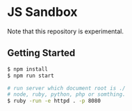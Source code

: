 # JS Sandbox
Note that this repository is experimental.

## Getting Started

```sh
$ npm install
$ npm run start

# run server which document root is ./
# node, ruby, python, php or somthing.
$ ruby -run -e httpd . -p 8080
```
